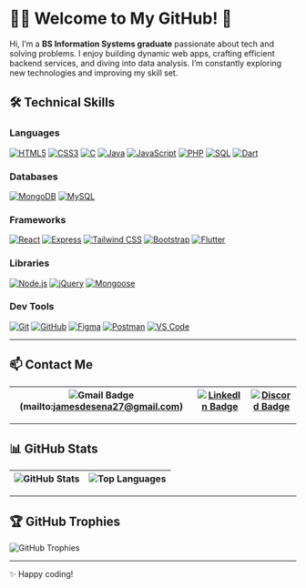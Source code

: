 # 👨‍💻 Welcome to My GitHub! 🚀

Hi, I’m a **BS Information Systems graduate** passionate about tech and solving problems. I enjoy building dynamic web apps, crafting efficient backend services, and diving into data analysis. I’m constantly exploring new technologies and improving my skill set.

## 🛠 Technical Skills

### Languages
[![HTML5](https://img.shields.io/badge/-HTML5-E34F26?style=flat-square&logo=HTML5&logoColor=white)](https://developer.mozilla.org/en-US/docs/Web/Guide/HTML/HTML5) 
[![CSS3](https://img.shields.io/badge/-CSS3-1572B6?style=flat-square&logo=CSS3&logoColor=white)](https://developer.mozilla.org/en-US/docs/Web/CSS) 
[![C](https://img.shields.io/badge/-C-A8B9CC?style=flat-square&logo=C&logoColor=white)](https://en.wikipedia.org/wiki/C_(programming_language)) 
[![Java](https://img.shields.io/badge/-Java-007396?style=flat-square&logo=Java&logoColor=white)](https://www.java.com/) 
[![JavaScript](https://img.shields.io/badge/-JavaScript-F7DF1E?style=flat-square&logo=JavaScript&logoColor=black)](https://developer.mozilla.org/en-US/docs/Web/JavaScript) 
[![PHP](https://img.shields.io/badge/-PHP-777BB4?style=flat-square&logo=PHP&logoColor=white)](https://www.php.net/) 
[![SQL](https://img.shields.io/badge/-SQL-4479A1?style=flat-square&logo=MySQL&logoColor=white)](https://www.mysql.com/) 
[![Dart](https://img.shields.io/badge/-Dart-0175C2?style=flat-square&logo=Dart&logoColor=white)](https://dart.dev/) 

### Databases
[![MongoDB](https://img.shields.io/badge/-MongoDB-47A248?style=flat-square&logo=MongoDB&logoColor=white)](https://www.mongodb.com/) 
[![MySQL](https://img.shields.io/badge/-MySQL-4479A1?style=flat-square&logo=MySQL&logoColor=white)](https://www.mysql.com/) 

### Frameworks
[![React](https://img.shields.io/badge/-React-61DAFB?style=flat-square&logo=React&logoColor=black)](https://reactjs.org/) 
[![Express](https://img.shields.io/badge/-Express-000000?style=flat-square&logo=Express&logoColor=white)](https://expressjs.com/) 
[![Tailwind CSS](https://img.shields.io/badge/-Tailwind%20CSS-38B2AC?style=flat-square&logo=Tailwind%20CSS&logoColor=white)](https://tailwindcss.com/) 
[![Bootstrap](https://img.shields.io/badge/-Bootstrap-563D7C?style=flat-square&logo=Bootstrap&logoColor=white)](https://getbootstrap.com/) 
[![Flutter](https://img.shields.io/badge/-Flutter-02569B?style=flat-square&logo=Flutter&logoColor=white)](https://flutter.dev/) 

### Libraries
[![Node.js](https://img.shields.io/badge/-Node.js-339933?style=flat-square&logo=Node.js&logoColor=white)](https://nodejs.org/) 
[![jQuery](https://img.shields.io/badge/-jQuery-0769AD?style=flat-square&logo=jQuery&logoColor=white)](https://jquery.com/) 
[![Mongoose](https://img.shields.io/badge/-Mongoose-880000?style=flat-square&logo=Mongoose&logoColor=white)](https://mongoosejs.com/)

### Dev Tools
[![Git](https://img.shields.io/badge/-Git-F05032?style=flat-square&logo=Git&logoColor=white)](https://git-scm.com/) 
[![GitHub](https://img.shields.io/badge/-GitHub-181717?style=flat-square&logo=GitHub&logoColor=white)](https://github.com/) 
[![Figma](https://img.shields.io/badge/-Figma-F24E1E?style=flat-square&logo=Figma&logoColor=white)](https://www.figma.com/) 
[![Postman](https://img.shields.io/badge/-Postman-FF6C37?style=flat-square&logo=Postman&logoColor=white)](https://www.postman.com/) 
[![VS Code](https://img.shields.io/badge/-VS%20Code-007ACC?style=flat-square&logo=Visual%20Studio%20Code&logoColor=white)](https://code.visualstudio.com/)

---

## 📫 Contact Me

| ![Gmail Badge](https://img.shields.io/badge/-jamesdesena27@gmail.com-red?style=flat-square&logo=Gmail&logoColor=white) (mailto:jamesdesena27@gmail.com) | [![LinkedIn Badge](https://img.shields.io/badge/-James%20De%20Sena-blue?style=flat-square&logo=Linkedin&logoColor=white)](https://www.linkedin.com/in/james-desena) | [![Discord Badge](https://img.shields.io/badge/-kaaoruu%237542-5865F2?style=flat-square&logo=Discord&logoColor=white)](https://discordapp.com/users/kaaoruu) |
| --- | --- | --- |

---

## 📊 GitHub Stats

| ![GitHub Stats](https://github-readme-stats.vercel.app/api?username=JamesDeSena&show_icons=true&theme=radical&hide_title=true) | ![Top Languages](https://github-readme-stats.vercel.app/api/top-langs/?username=JamesDeSena&layout=compact&theme=radical&hide_title=true) |
| --- | --- |

---

## 🏆 GitHub Trophies

![GitHub Trophies](https://github-profile-trophy.vercel.app/?username=JamesDeSena&theme=darkhub)

---

✨ Happy coding!
